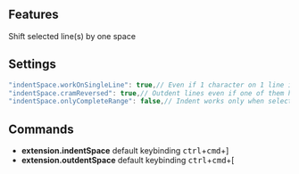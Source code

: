 ## Features

Shift selected line(s) by one space

## Settings
```javascript
"indentSpace.workOnSingleLine": true,// Even if 1 character on 1 line is selected - the command will work.
"indentSpace.cramReversed": true,// Outdent lines even if one of them has reached column 0 (gutter).
"indentSpace.onlyCompleteRange": false,// Indent works only when selection has nothing or whitespace characters on the sides
```

## Commands

* **extension.indentSpace** default keybinding <kbd>ctrl</kbd>+<kbd>cmd</kbd>+]
* **extension.outdentSpace** default keybinding <kbd>ctrl</kbd>+<kbd>cmd</kbd>+[
